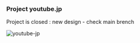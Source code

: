 ### Project youtube.jp 

Project is closed : new design - check main brench <br />

![youtube-jp](https://github.com/yuuhakobe/crypton.lv/blob/main/github/youtube-jp.jpg)